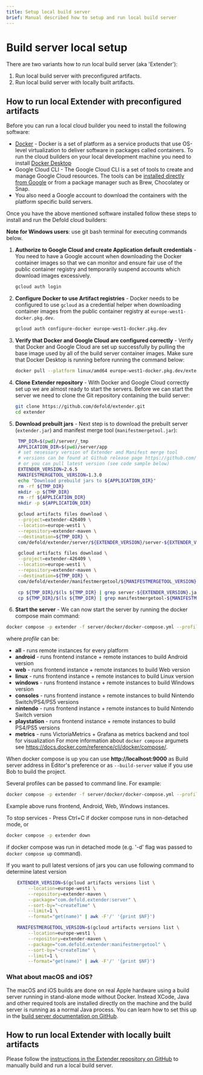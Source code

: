 ```yaml
---
title: Setup local build server
brief: Manual described how to setup and run local build server
---
```


# Build server local setup

There are two variants how to run local build server (aka 'Extender'):
1. Run local build server with preconfigured artifacts.
2. Run local build server with locally built artifacts.

## How to run local Extender with preconfigured artifacts

Before you can run a local cloud builder you need to install the following software:

* [Docker](https://www.docker.com/) - Docker is a set of platform as a service products that use OS-level virtualization to deliver software in packages called containers. To run the cloud builders on your local development machine you need to install [Docker Desktop](https://www.docker.com/products/docker-desktop/)
* Google Cloud CLI - The Google Cloud CLI is a set of tools to create and manage Google Cloud resources. The tools can be [installed directly from Google](https://cloud.google.com/sdk/docs/install) or from a package manager such as Brew, Chocolatey or Snap.
* You also need a Google account to download the containers with the platform specific build servers.

Once you have the above mentioned software installed follow these steps to install and run the Defold cloud builders:

**Note for Windows users**: use git bash terminal for executing commands below.

1. __Authorize to Google Cloud and create Application default credentials__ - You need to have a Google account when downloading the Docker container images so that we can monitor and ensure fair use of the public container registry and temporarily suspend accounts which download images excessively.

   ```sh
   gcloud auth login
   ```
2. __Configure Docker to use Artifact registries__ - Docker needs to be configured to use `gcloud` as a credential helper when downloading container images from the public container registry at `europe-west1-docker.pkg.dev`.

   ```sh
   gcloud auth configure-docker europe-west1-docker.pkg.dev
   ```
3. __Verify that Docker and Google Cloud are configured correctly__ - Verify that Docker and Google Cloud are set up successfully by pulling the base image used by all of the build server container images. Make sure that Docker Desktop is running before running the command below:
   ```sh
   docker pull --platform linux/amd64 europe-west1-docker.pkg.dev/extender-426409/extender-public-registry/extender-base-env:latest
   ```
4. __Clone Extender repository__ - With Docker and Google Cloud correctly set up we are almost ready to start the servers. Before we can start the server we need to clone the Git repository containing the build server:
   ```sh
   git clone https://github.com/defold/extender.git
   cd extender
   ```
5. __Download prebuilt jars__ - Next step is to download the prebuilt server (`extender.jar`) and manifest merge tool (`manifestmergetool.jar`):
   ```sh
    TMP_DIR=$(pwd)/server/_tmp
    APPLICATION_DIR=$(pwd)/server/app
    # set nesessary version of Extender and Manifest merge tool
    # versions can be found at Github release page https://github.com/defold/extender/releases
    # or you can pull latest version (see code sample below)
    EXTENDER_VERSION=2.6.5
    MANIFESTMERGETOOL_VERSION=1.3.0
    echo "Download prebuild jars to ${APPLICATION_DIR}"
    rm -rf ${TMP_DIR}
    mkdir -p ${TMP_DIR}
    rm -rf ${APPLICATION_DIR}
    mkdir -p ${APPLICATION_DIR}

    gcloud artifacts files download \
    --project=extender-426409 \
    --location=europe-west1 \
    --repository=extender-maven \
    --destination=${TMP_DIR} \
    com/defold/extender/server/${EXTENDER_VERSION}/server-${EXTENDER_VERSION}.jar

    gcloud artifacts files download \
    --project=extender-426409 \
    --location=europe-west1 \
    --repository=extender-maven \
    --destination=${TMP_DIR} \
    com/defold/extender/manifestmergetool/${MANIFESTMERGETOOL_VERSION}/manifestmergetool-${MANIFESTMERGETOOL_VERSION}.jar

    cp ${TMP_DIR}/$(ls ${TMP_DIR} | grep server-${EXTENDER_VERSION}.jar) ${APPLICATION_DIR}/extender.jar
    cp ${TMP_DIR}/$(ls ${TMP_DIR} | grep manifestmergetool-${MANIFESTMERGETOOL_VERSION}.jar) ${APPLICATION_DIR}/manifestmergetool.jar
   ```
7. __Start the server__ - We can now start the server by running the docker compose main command:
```sh
docker compose -p extender -f server/docker/docker-compose.yml --profile <profile> up
```
where *profile* can be:
* **all** - runs remote instances for every platform
* **android** - runs frontend instance + remote instances to build Android version
* **web** - runs frontend instance + remote instances to build Web version
* **linux** - runs frontend instance + remote instances to build Linux version
* **windows** - runs frontend instance + remote instances to build Windows version
* **consoles** - runs frontend instance + remote instances to build Nintendo Switch/PS4/PS5 versions
* **nintendo** - runs frontend instance + remote instances to build Nintendo Switch version
* **playstation** - runs frontend instance + remote instances to build PS4/PS5 versions
* **metrics** - runs VictoriaMetrics + Grafana as metrics backend and tool for visualization
For more information about `docker compose` argumets see https://docs.docker.com/reference/cli/docker/compose/.

When docker compose is up you can use **http://localhost:9000** as Build server address in Editor's preference or as `--build-server` value if you use Bob to build the project.

Several profiles can be passed to command line. For example:
```sh
docker compose -p extender -f server/docker/docker-compose.yml --profile android --profile web --profile windows up
```
Example above runs frontend, Android, Web, Windows instances.

To stop services - Press Ctrl+C if docker compose runs in non-detached mode, or 
```sh
docker compose -p extender down
```
if docker compose was run in detached mode (e.g. '-d' flag was passed to `docker compose up` command).

If you want to pull latest versions of jars you can use following command to determine latest version
```sh
    EXTENDER_VERSION=$(gcloud artifacts versions list \
        --location=europe-west1 \
        --repository=extender-maven \
        --package="com.defold.extender:server" \
        --sort-by="~createTime" \
        --limit=1 \
        --format="get(name)" | awk -F'/' '{print $NF}')

    MANIFESTMERGETOOL_VERSION=$(gcloud artifacts versions list \
        --location=europe-west1 \
        --repository=extender-maven \
        --package="com.defold.extender:manifestmergetool" \
        --sort-by="~createTime" \
        --limit=1 \
        --format="get(name)" | awk -F'/' '{print $NF}')
```

### What about macOS and iOS?

The macOS and iOS builds are done on real Apple hardware using a build server running in stand-alone mode without Docker. Instead XCode, Java and other required tools are installed directly on the machine and the build server is running as a normal Java process. You can learn how to set this up in the [build server documentation on GitHub](https://github.com/defold/extender?tab=readme-ov-file#running-as-a-stand-alone-server-on-macos).


## How to run local Extender with locally built artifacts

Please follow the [instructions in the Extender repository on GitHub](https://github.com/defold/extender) to manually build and run a local build server.